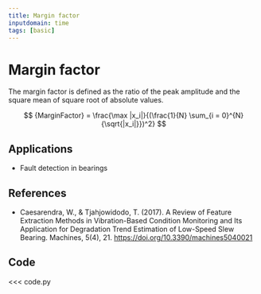 ```yaml
---
title: Margin factor
inputdomain: time
tags: [basic]
---
```


# Margin factor

The margin factor is defined as the ratio of the peak amplitude and the square mean of square root of absolute values.

$$
{MarginFactor} = \frac{\max |x_i|}{(\frac{1}{N} \sum_{i = 0}^{N}{\sqrt{|x_i|}})^2}
$$

## Applications

- Fault detection in bearings

## References

- Caesarendra, W., & Tjahjowidodo, T. (2017). A Review of Feature Extraction Methods in Vibration-Based Condition Monitoring and Its Application for Degradation Trend Estimation of Low-Speed Slew Bearing. Machines, 5(4), 21. https://doi.org/10.3390/machines5040021

## Code

<<< code.py

